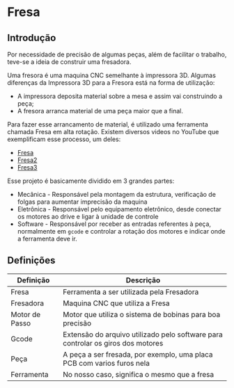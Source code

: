 # Fresa

## Introdução

Por necessidade de precisão de algumas peças, além de facilitar o trabalho, teve-se a ideia de construir uma fresadora.

Uma fresora é uma maquina CNC semelhante à impressora 3D. Algumas diferenças da Impressora 3D para a Fresora está na forma de utilização:

* A impressora deposita material sobre a mesa e assim vai construindo a peça;
* A fresora arranca material de uma peça maior que a final.

Para fazer esse arrancamento de material, é utilizado uma ferramenta chamada Fresa em alta rotação. Existem diversos videos no YouTube que exemplificam esse processo, um deles:

* [Fresa](https://www.youtube.com/watch?v=3SUQKGu7F5w)
* [Fresa2](https://www.youtube.com/watch?v=txCMvRF4Bm8)
* [Fresa3](https://www.youtube.com/watch?v=yl1v7kOlZ28)

Esse projeto é basicamente dividido em 3 grandes partes:

* Mecânica - Responsável pela montagem da estrutura, verificação de folgas para aumentar imprecisão da maquina
* Eletrônica - Responsável pelo equipamento eletrônico, desde conectar os motores ao drive e ligar à unidade de controle
* Software - Responsável por receber as entradas referentes à peça, normalmente em ```gcode``` e controlar a rotação dos motores e indicar onde a ferramenta deve ir.

## Definições

Definição 		| Descrição
----------------|----------
Fresa			| Ferramenta a ser utilizada pela Fresadora
Fresadora		| Maquina CNC que utiliza a Fresa
Motor de Passo	| Motor que utiliza o sistema de bobinas para boa precisão
Gcode			| Extensão do arquivo utilizado pelo software para controlar os giros dos motores
Peça 		 	| A peça a ser fresada, por exemplo, uma placa PCB com varios furos nela
Ferramenta		| No nosso caso, significa o mesmo que a fresa

